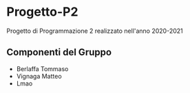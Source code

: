 # Progetto-P2

Progetto di Programmazione 2 realizzato nell'anno 2020-2021

## Componenti del Gruppo

* Berlaffa Tommaso
* Vignaga Matteo
* Lmao